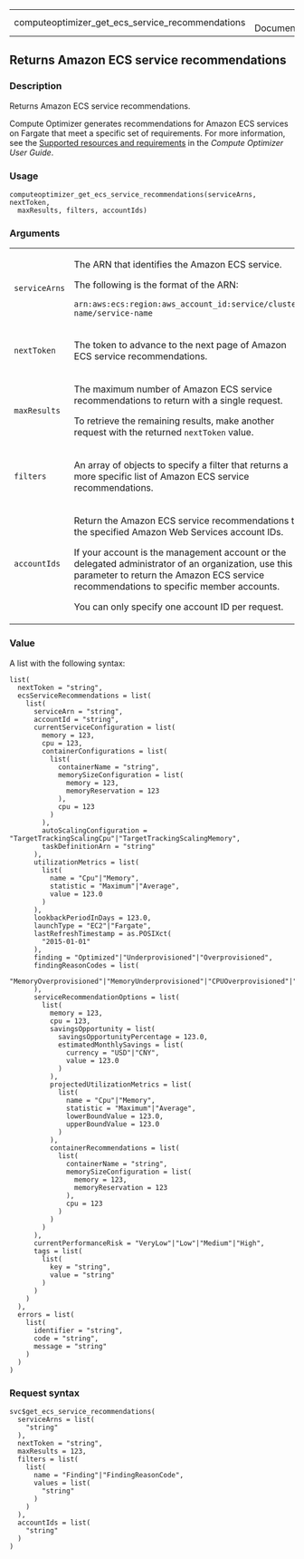 <table style="width: 100%;">
<tbody>
<tr class="odd">
<td>computeoptimizer_get_ecs_service_recommendations</td>
<td style="text-align: right;">R Documentation</td>
</tr>
</tbody>
</table>

## Returns Amazon ECS service recommendations

### Description

Returns Amazon ECS service recommendations.

Compute Optimizer generates recommendations for Amazon ECS services on
Fargate that meet a specific set of requirements. For more information,
see the [Supported resources and
requirements](https://docs.aws.amazon.com/compute-optimizer/latest/ug/requirements.html)
in the *Compute Optimizer User Guide*.

### Usage

    computeoptimizer_get_ecs_service_recommendations(serviceArns, nextToken,
      maxResults, filters, accountIds)

### Arguments

<table>
<colgroup>
<col style="width: 35%" />
<col style="width: 65%" />
</colgroup>
<tbody>
<tr class="odd">
<td><code
id="computeoptimizer_get_ecs_service_recommendations_:_serviceArns">serviceArns</code></td>
<td><p>The ARN that identifies the Amazon ECS service.</p>
<p>The following is the format of the ARN:</p>
<p><code>arn:aws:ecs:region:aws_account_id:service/cluster-name/service-name</code></p></td>
</tr>
<tr class="even">
<td><code
id="computeoptimizer_get_ecs_service_recommendations_:_nextToken">nextToken</code></td>
<td><p>The token to advance to the next page of Amazon ECS service
recommendations.</p></td>
</tr>
<tr class="odd">
<td><code
id="computeoptimizer_get_ecs_service_recommendations_:_maxResults">maxResults</code></td>
<td><p>The maximum number of Amazon ECS service recommendations to
return with a single request.</p>
<p>To retrieve the remaining results, make another request with the
returned <code>nextToken</code> value.</p></td>
</tr>
<tr class="even">
<td><code
id="computeoptimizer_get_ecs_service_recommendations_:_filters">filters</code></td>
<td><p>An array of objects to specify a filter that returns a more
specific list of Amazon ECS service recommendations.</p></td>
</tr>
<tr class="odd">
<td><code
id="computeoptimizer_get_ecs_service_recommendations_:_accountIds">accountIds</code></td>
<td><p>Return the Amazon ECS service recommendations to the specified
Amazon Web Services account IDs.</p>
<p>If your account is the management account or the delegated
administrator of an organization, use this parameter to return the
Amazon ECS service recommendations to specific member accounts.</p>
<p>You can only specify one account ID per request.</p></td>
</tr>
</tbody>
</table>

### Value

A list with the following syntax:

    list(
      nextToken = "string",
      ecsServiceRecommendations = list(
        list(
          serviceArn = "string",
          accountId = "string",
          currentServiceConfiguration = list(
            memory = 123,
            cpu = 123,
            containerConfigurations = list(
              list(
                containerName = "string",
                memorySizeConfiguration = list(
                  memory = 123,
                  memoryReservation = 123
                ),
                cpu = 123
              )
            ),
            autoScalingConfiguration = "TargetTrackingScalingCpu"|"TargetTrackingScalingMemory",
            taskDefinitionArn = "string"
          ),
          utilizationMetrics = list(
            list(
              name = "Cpu"|"Memory",
              statistic = "Maximum"|"Average",
              value = 123.0
            )
          ),
          lookbackPeriodInDays = 123.0,
          launchType = "EC2"|"Fargate",
          lastRefreshTimestamp = as.POSIXct(
            "2015-01-01"
          ),
          finding = "Optimized"|"Underprovisioned"|"Overprovisioned",
          findingReasonCodes = list(
            "MemoryOverprovisioned"|"MemoryUnderprovisioned"|"CPUOverprovisioned"|"CPUUnderprovisioned"
          ),
          serviceRecommendationOptions = list(
            list(
              memory = 123,
              cpu = 123,
              savingsOpportunity = list(
                savingsOpportunityPercentage = 123.0,
                estimatedMonthlySavings = list(
                  currency = "USD"|"CNY",
                  value = 123.0
                )
              ),
              projectedUtilizationMetrics = list(
                list(
                  name = "Cpu"|"Memory",
                  statistic = "Maximum"|"Average",
                  lowerBoundValue = 123.0,
                  upperBoundValue = 123.0
                )
              ),
              containerRecommendations = list(
                list(
                  containerName = "string",
                  memorySizeConfiguration = list(
                    memory = 123,
                    memoryReservation = 123
                  ),
                  cpu = 123
                )
              )
            )
          ),
          currentPerformanceRisk = "VeryLow"|"Low"|"Medium"|"High",
          tags = list(
            list(
              key = "string",
              value = "string"
            )
          )
        )
      ),
      errors = list(
        list(
          identifier = "string",
          code = "string",
          message = "string"
        )
      )
    )

### Request syntax

    svc$get_ecs_service_recommendations(
      serviceArns = list(
        "string"
      ),
      nextToken = "string",
      maxResults = 123,
      filters = list(
        list(
          name = "Finding"|"FindingReasonCode",
          values = list(
            "string"
          )
        )
      ),
      accountIds = list(
        "string"
      )
    )
